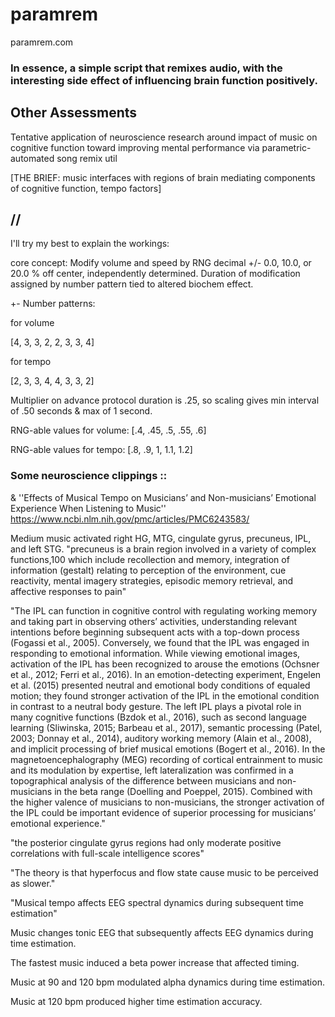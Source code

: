 # paramrem

paramrem.com

### In essence, a simple script that remixes audio, with the interesting side effect of influencing brain function positively.

## Other Assessments 

Tentative application of neuroscience research around impact of music on cognitive function toward improving mental performance via parametric-automated song remix util

[THE BRIEF: music interfaces with regions of brain mediating components of cognitive function, tempo factors]


## // 

I'll try my best to explain the workings:

core concept: Modify volume and speed by RNG decimal +/- 0.0, 10.0, or 20.0 % off center, independently determined. Duration of modification assigned by number pattern tied to altered biochem effect.

+- Number patterns:

for volume

[4, 3, 3, 2, 2, 3, 3, 4]

for tempo

[2, 3, 3, 4, 4, 3, 3, 2]

Multiplier on advance protocol duration is .25, so scaling gives min interval of .50 seconds & max of 1 second.

RNG-able values for volume: [.4, .45, .5, .55, .6]

RNG-able values for tempo: [.8, .9, 1, 1.1, 1.2]



### Some neuroscience clippings ::


& ''Effects of Musical Tempo on Musicians’ and Non-musicians’ Emotional Experience When Listening to Music'' https://www.ncbi.nlm.nih.gov/pmc/articles/PMC6243583/

Medium music activated right HG, MTG, cingulate gyrus, precuneus, IPL, and left STG. "precuneus is a brain region involved in a variety of complex functions,100 which include recollection and memory, integration of information (gestalt) relating to perception of the environment, cue reactivity, mental imagery strategies, episodic memory retrieval, and affective responses to pain"

"The IPL can function in cognitive control with regulating working memory and taking part in observing others’ activities, understanding relevant intentions before beginning subsequent acts with a top-down process (Fogassi et al., 2005). Conversely, we found that the IPL was engaged in responding to emotional information. While viewing emotional images, activation of the IPL has been recognized to arouse the emotions (Ochsner et al., 2012; Ferri et al., 2016). In an emotion-detecting experiment, Engelen et al. (2015) presented neutral and emotional body conditions of equaled motion; they found stronger activation of the IPL in the emotional condition in contrast to a neutral body gesture. The left IPL plays a pivotal role in many cognitive functions (Bzdok et al., 2016), such as second language learning (Sliwinska, 2015; Barbeau et al., 2017), semantic processing (Patel, 2003; Donnay et al., 2014), auditory working memory (Alain et al., 2008), and implicit processing of brief musical emotions (Bogert et al., 2016). In the magnetoencephalography (MEG) recording of cortical entrainment to music and its modulation by expertise, left lateralization was confirmed in a topographical analysis of the difference between musicians and non-musicians in the beta range (Doelling and Poeppel, 2015). Combined with the higher valence of musicians to non-musicians, the stronger activation of the IPL could be important evidence of superior processing for musicians’ emotional experience."

"the posterior cingulate gyrus regions had only moderate positive correlations with full-scale intelligence scores"

"The theory is that hyperfocus and flow state cause music to be perceived as slower."

"Musical tempo affects EEG spectral dynamics during subsequent time estimation"

Music changes tonic EEG that subsequently affects EEG dynamics during time estimation.

The fastest music induced a beta power increase that affected timing.

Music at 90 and 120 bpm modulated alpha dynamics during time estimation.

Music at 120 bpm produced higher time estimation accuracy.
